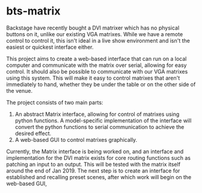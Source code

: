 # bts-matrix
Backstage have recently bought a DVI matrixer which has no physical buttons on it, unlike our existing VGA matrixes. While we have a remote control to control it, this isn't ideal in a live show environment and isn't the easiest or quickest interface either.

This project aims to create a web-based interface that can run on a local computer and communicate with the matrix over serial, allowing for easy control. It should also be possible to communicate with our VGA matrixes using this system. This will make it easy to control matrixes that aren't immediately to hand, whether they be under the table or on the other side of the venue.

The project consists of two main parts:
1) An abstract Matrix interface, allowing for control of matrixes using python functions. A model-specific implementation of the interface will convert the python functions to serial communication to achieve the desired effect.
2) A web-based GUI to control matrixes graphically.

Currently, the Matrix interface is being worked on, and an interface and implementation for the DVI matrix exists for core routing functions such as patching an input to an output. This will be tested with the matrix itself around the end of Jan 2019. The next step is to create an interface for established and recalling preset scenes, after which work will begin on the web-based GUI,
